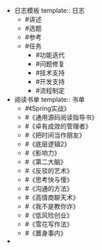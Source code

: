 - 日志模板
  template:: 日志
	- #讲述
	- #选题
	- #参考
	- #任务
		- #功能迭代
		- #问题修复
		- #技术支持
		- #开发支持
		- #流程制定
- 阅读书单
  template:: 书单
	- #《Spring实战》
	- #《通用源码阅读指导书》
	- #《卓有成效的管理者》
	- #《把时间当作朋友》
	- #《底层逻辑2》
	- #《影响力》
	- #《第二大脑》
	- #《反驳的艺术》
	- #《思考快与慢》
	- #《沟通的方法》
	- #《高情商聊天术》
	- #《我不是教你诈》
	- #《低风险创业》
	- #《雪花写作法》
	- #《置身事内》
-